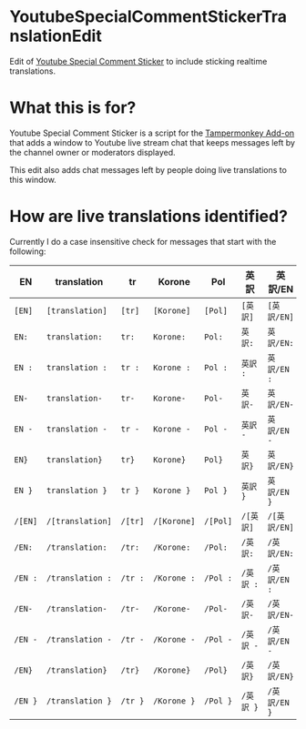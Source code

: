 # YoutubeSpecialCommentStickerTranslationEdit
Edit of [Youtube Special Comment Sticker](https://gitgud.io/AsobiTaizen/youtubespecialcommentsticker) to include sticking realtime translations.

# What this is for?
Youtube Special Comment Sticker is a script for the [Tampermonkey Add-on](https://addons.mozilla.org/en-US/firefox/addon/tampermonkey/) that adds a window to Youtube live stream chat that keeps messages left by the channel owner or moderators displayed.

This edit also adds chat messages left by people doing live translations to this window.

# How are live translations identified?
Currently I do a case insensitive check for messages that start with the following:

| EN | translation | tr | Korone | Pol | 英訳 | 英訳/EN
| -- | ----------- | -- | ------ | --- | -- | -----
| `[EN]` | `[translation]` | `[tr]` | `[Korone]`| `[Pol]` | `[英訳]` | `[英訳/EN]`
| `EN:` | `translation:` | `tr:` | `Korone:`| `Pol:` | `英訳:` | `英訳/EN:`
| `EN :` | `translation :` | `tr :` | `Korone :`| `Pol :` | `英訳 :` | `英訳/EN :`
| `EN-` | `translation-` | `tr-` | `Korone-`| `Pol-` | `英訳-` | `英訳/EN-`
| `EN -` | `translation -` | `tr -` | `Korone -`| `Pol -` | `英訳 -` | `英訳/EN -`
| `EN}` | `translation}` | `tr}` | `Korone}`| `Pol}` | `英訳}` | `英訳/EN}`
| `EN }` | `translation }` | `tr }` | `Korone }`| `Pol }` | `英訳 }` | `英訳/EN }`
| `/[EN]` | `/[translation]` | `/[tr]` | `/[Korone]`| `/[Pol]` | `/[英訳]` | `/[英訳/EN]`
| `/EN:` | `/translation:` | `/tr:` | `/Korone:`| `/Pol:` | `/英訳:` | `/英訳/EN:`
| `/EN :` | `/translation :` | `/tr :` | `/Korone :`| `/Pol :` | `/英訳 :` | `/英訳/EN :`
| `/EN-` | `/translation-` | `/tr-` | `/Korone-`| `/Pol-` | `/英訳-` | `/英訳/EN-`
| `/EN -` | `/translation -` | `/tr -` | `/Korone -`| `/Pol -` | `/英訳 -` | `/英訳/EN -`
| `/EN}` | `/translation}` | `/tr}` | `/Korone}`| `/Pol}` | `/英訳}` | `/英訳/EN}`
| `/EN }` | `/translation }` | `/tr }` | `/Korone }`| `/Pol }` | `/英訳 }` | `/英訳/EN }`